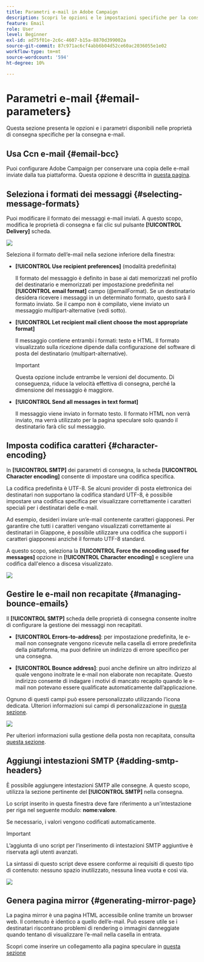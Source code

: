 ```yaml
---
title: Parametri e-mail in Adobe Campaign
description: Scopri le opzioni e le impostazioni specifiche per la consegna delle e-mail in Adobe Campaign.
feature: Email
role: User
level: Beginner
exl-id: ad75f01e-2c6c-4607-b15a-8870d399002a
source-git-commit: 87c971ac6cf4abb6b04d52ce60ac2036055e1e02
workflow-type: tm+mt
source-wordcount: '594'
ht-degree: 10%

---
```


# Parametri e-mail {#email-parameters}

Questa sezione presenta le opzioni e i parametri disponibili nelle proprietà di consegna specifiche per la consegna e-mail.

## Usa Ccn e-mail {#email-bcc}

Puoi configurare Adobe Campaign per conservare una copia delle e-mail inviate dalla tua piattaforma. Questa opzione è descritta in [questa pagina](email-bcc.md).

## Seleziona i formati dei messaggi {#selecting-message-formats}

Puoi modificare il formato dei messaggi e-mail inviati. A questo scopo, modifica le proprietà di consegna e fai clic sul pulsante **[!UICONTROL Delivery]** scheda.

![](assets/email-message-format.png)

Seleziona il formato dell’e-mail nella sezione inferiore della finestra:

* **[!UICONTROL Use recipient preferences]** (modalità predefinita)

  Il formato del messaggio è definito in base ai dati memorizzati nel profilo del destinatario e memorizzati per impostazione predefinita nel **[!UICONTROL email format]** campo (@emailFormat). Se un destinatario desidera ricevere i messaggi in un determinato formato, questo sarà il formato inviato. Se il campo non è compilato, viene inviato un messaggio multipart-alternative (vedi sotto).

* **[!UICONTROL Let recipient mail client choose the most appropriate format]**

  Il messaggio contiene entrambi i formati: testo e HTML. Il formato visualizzato sulla ricezione dipende dalla configurazione del software di posta del destinatario (multipart-alternative).

  >[!IMPORTANT]
  >
  >Questa opzione include entrambe le versioni del documento. Di conseguenza, riduce la velocità effettiva di consegna, perché la dimensione del messaggio è maggiore.

* **[!UICONTROL Send all messages in text format]**

  Il messaggio viene inviato in formato testo. Il formato HTML non verrà inviato, ma verrà utilizzato per la pagina speculare solo quando il destinatario farà clic sul messaggio.

<!--
>[!NOTE]
>
>For more on defining the email content, see [this section]().-->

## Imposta codifica caratteri {#character-encoding}

In **[!UICONTROL SMTP]** dei parametri di consegna, la scheda **[!UICONTROL Character encoding]** consente di impostare una codifica specifica.

La codifica predefinita è UTF-8. Se alcuni provider di posta elettronica dei destinatari non supportano la codifica standard UTF-8, è possibile impostare una codifica specifica per visualizzare correttamente i caratteri speciali per i destinatari delle e-mail.

Ad esempio, desideri inviare un’e-mail contenente caratteri giapponesi. Per garantire che tutti i caratteri vengano visualizzati correttamente ai destinatari in Giappone, è possibile utilizzare una codifica che supporti i caratteri giapponesi anziché il formato UTF-8 standard.

A questo scopo, seleziona la **[!UICONTROL Force the encoding used for messages]** opzione in **[!UICONTROL Character encoding]** e scegliere una codifica dall&#39;elenco a discesa visualizzato.

![](assets/email-smtp-encoding.png)

## Gestire le e-mail non recapitate {#managing-bounce-emails}

Il **[!UICONTROL SMTP]** scheda delle proprietà di consegna consente inoltre di configurare la gestione dei messaggi non recapitati.

* **[!UICONTROL Errors-to-address]**: per impostazione predefinita, le e-mail non consegnate vengono ricevute nella casella di errore predefinita della piattaforma, ma puoi definire un indirizzo di errore specifico per una consegna.

* **[!UICONTROL Bounce address]**: puoi anche definire un altro indirizzo al quale vengono inoltrate le e-mail non elaborate non recapitate. Questo indirizzo consente di indagare i motivi di mancato recapito quando le e-mail non potevano essere qualificate automaticamente dall’applicazione.

Ognuno di questi campi può essere personalizzato utilizzando l’icona dedicata. Ulteriori informazioni sui campi di personalizzazione in [questa sezione](personalization-fields.md).

![](assets/email-smtp-bounce.png)

Per ulteriori informazioni sulla gestione della posta non recapitata, consulta [questa sezione](delivery-failures.md#bounce-mail-management).

## Aggiungi intestazioni SMTP {#adding-smtp-headers}

È possibile aggiungere intestazioni SMTP alle consegne. A questo scopo, utilizza la sezione pertinente del **[!UICONTROL SMTP]** nella consegna.

Lo script inserito in questa finestra deve fare riferimento a un&#39;intestazione per riga nel seguente modulo: **nome:valore**.

Se necessario, i valori vengono codificati automaticamente.

>[!IMPORTANT]
>
>L’aggiunta di uno script per l’inserimento di intestazioni SMTP aggiuntive è riservata agli utenti avanzati.
>
>La sintassi di questo script deve essere conforme ai requisiti di questo tipo di contenuto: nessuno spazio inutilizzato, nessuna linea vuota e così via.

![](assets/email-smtp-headers.png)


## Genera pagina mirror {#generating-mirror-page}

La pagina mirror è una pagina HTML accessibile online tramite un browser web. Il contenuto è identico a quello dell’e-mail. Può essere utile se i destinatari riscontrano problemi di rendering o immagini danneggiate quando tentano di visualizzare l’e-mail nella casella in entrata.

Scopri come inserire un collegamento alla pagina speculare in [questa sezione](mirror-page.md)
